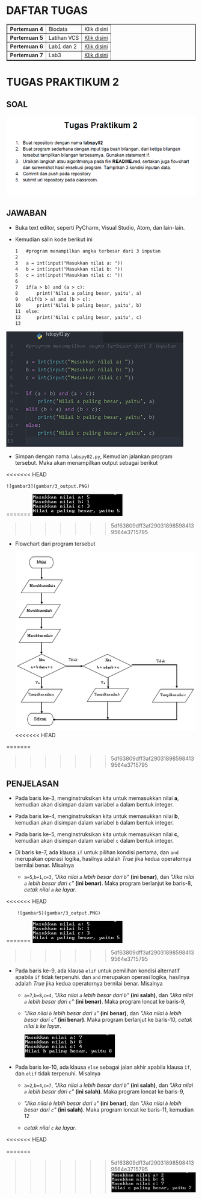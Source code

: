 # DAFTAR TUGAS

<table border="2" cellpading="10">
  <tr>
    <td><b>Pertemuan 4</b></td>
    <td>Biodata</td>
    <td>Klik disini</td>
  </tr>
  <tr>
    <td><b>Pertemuan 5</b></td>
    <td>Latihan VCS</td>
    <td><a href="https://github.com/IlhamLamp/LatihanVCS">Klik disini</td>
  </tr>
  <tr>
    <td><b>Pertemuan 6</b></td>
    <td>Lab1 dan 2</td>
    <td><a href="https://github.com/IlhamLamp/ProjectPraktikum">Klik disini</td>
  </tr>
  <tr>
    <td><b>Pertemuan 7</b></td>
    <td>Lab3</td>
    <td><a href="https://github.com/IlhamLamp/Lab3">Klik disini</td>
  </tr>

</table>

# TUGAS PRAKTIKUM 2

## SOAL
![gambar1](gambar/1_soal.PNG)

## JAWABAN
  - Buka text editor, seperti PyCharm, Visual Studio, Atom, dan lain-lain.
  - Kemudian salin kode berikut ini


        1   #program menampilkan angka terbesar dari 3 inputan
        2
        3   a = int(input("Masukkan nilai a: "))
        4   b = int(input("Masukkan nilai b: "))
        5   c = int(input("Masukkan nilai c: "))
        6
        7   if(a > b) and (a > c):
        8       print('Nilai a paling besar, yaitu', a)
        9   elif(b > a) and (b > c):
        10      print('Nilai b paling besar, yaitu', b)
        11  else:
        12      print('Nilai c paling besar, yaitu', c)
        13

![gambar2](gambar/2_kode.PNG)
  - Simpan dengan nama `labspy02.py`, Kemudian jalankan program tersebut. Maka akan menampilkan output sebagai berikut
  

<<<<<<< HEAD

    ![gambar3](gambar/3_output.PNG)

=======
    ![gambar3](gambar/3_output.PNG)
    
>>>>>>> 5df63809dff3af290318985984139564e3715795

  - Flowchart dari program tersebut


    ![gambar4](gambar/4_flowchart.PNG)
<<<<<<< HEAD

=======
    
>>>>>>> 5df63809dff3af290318985984139564e3715795

## PENJELASAN
  - Pada baris ke-3, menginstruksikan kita untuk memasukkan nilai **a**, kemudian akan disimpan dalam variabel `a` dalam bentuk integer.

  - Pada baris ke-4, menginstruksikan kita untuk memasukkan nilai **b**, kemudian akan disimpan dalam variabel `b` dalam bentuk integer.

  - Pada baris ke-5, menginstruksikan kita untuk memasukkan nilai **c**, kemudian akan disimpan dalam variabel `c` dalam bentuk integer.

  - Di baris ke-7, ada klausa `if` untuk pilihan kondisi pertama, dan `and` merupakan operasi logika, hasilnya adalah _True_ jika kedua operatornya bernilai benar. Misalnya

    - `a=5`,`b=1`,`c=3`, _"Jika nilai `a` lebih besar dari `b`"_ **(ini benar)**, dan _"Jika nilai `a` lebih besar dari `c`"_ **(ini benar)**. Maka program berlanjut ke baris-8, _cetak nilai `a` ke layar_.
    

<<<<<<< HEAD

        ![gambar5](gambar/3_output.PNG)

=======
        ![gambar5](gambar/3_output.PNG)
        
>>>>>>> 5df63809dff3af290318985984139564e3715795

  - Pada baris ke-9, ada klausa `elif` untuk pemilihan kondisi alternatif apabila `if` tidak terpenuhi. dan `and` merupakan operasi logika, hasilnya adalah _True_ jika kedua operatornya bernilai benar. Misalnya

    - `a=7`,`b=8`,`c=4`, _"Jika nilai `a` lebih besar dari `b`"_ **(ini salah)**, dan _"Jika nilai `a` lebih besar dari `c`"_ **(ini benar)**. Maka program loncat ke baris-9,

    -  _"Jika nilai `b` lebih besar dari `a`"_ **(ini benar)**, dan _"Jika nilai `b` lebih besar dari `c`"_ **(ini benar)**. Maka program berlanjut ke baris-10, _cetak nilai `b` ke layar_.


        ![gambar6](gambar/3-1_output.PNG)


  - Pada baris ke-10, ada klausa `else` sebagai jalan akhir apabila klausa `if`, dan `elif` tidak terpenuhi. Misalnya

    - `a=2`,`b=4`,`c=7`, _"Jika nilai `a` lebih besar dari `b`"_ **(ini salah)**, dan _"Jika nilai `a` lebih besar dari `c`"_ **(ini salah)**. Maka program loncat ke baris-9,

    -  _"Jika nilai `b` lebih besar dari `a`"_ **(ini benar)**, dan _"Jika nilai `b` lebih besar dari `c`"_ **(ini salah)**. Maka program loncat ke baris-11, kemudian 12

    - _cetak nilai `c` ke layar_.
    

<<<<<<< HEAD

=======
>>>>>>> 5df63809dff3af290318985984139564e3715795
        ![gambar7](gambar/3-2_output.PNG)
